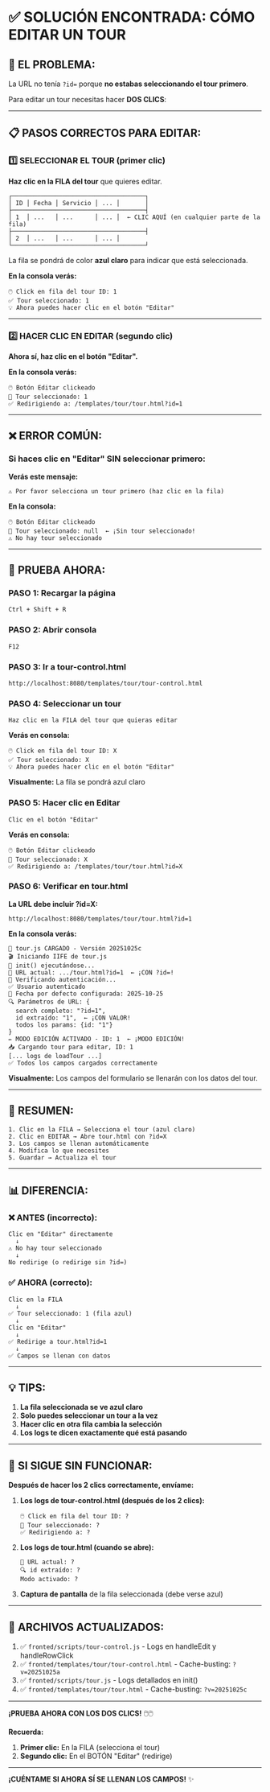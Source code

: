 # ✅ SOLUCIÓN ENCONTRADA: CÓMO EDITAR UN TOUR

## 🎯 **EL PROBLEMA:**

La URL no tenía `?id=` porque **no estabas seleccionando el tour primero**.

Para editar un tour necesitas hacer **DOS CLICS**:

---

## 📋 **PASOS CORRECTOS PARA EDITAR:**

### **1️⃣ SELECCIONAR EL TOUR (primer clic)**

**Haz clic en la FILA del tour** que quieres editar.

```
┌─────────────────────────────────────┐
│ ID │ Fecha │ Servicio │ ... │       │
├─────────────────────────────────────┤
│ 1  │ ...   │ ...      │ ... │  ← CLIC AQUÍ (en cualquier parte de la fila)
├─────────────────────────────────────┤
│ 2  │ ...   │ ...      │ ... │
└─────────────────────────────────────┘
```

La fila se pondrá de color **azul claro** para indicar que está seleccionada.

**En la consola verás:**
```
🖱️ Click en fila del tour ID: 1
✅ Tour seleccionado: 1
💡 Ahora puedes hacer clic en el botón "Editar"
```

---

### **2️⃣ HACER CLIC EN EDITAR (segundo clic)**

**Ahora sí, haz clic en el botón "Editar".**

**En la consola verás:**
```
🖱️ Botón Editar clickeado
🎯 Tour seleccionado: 1
✅ Redirigiendo a: /templates/tour/tour.html?id=1
```

---

## ❌ **ERROR COMÚN:**

### **Si haces clic en "Editar" SIN seleccionar primero:**

**Verás este mensaje:**
```
⚠️ Por favor selecciona un tour primero (haz clic en la fila)
```

**En la consola:**
```
🖱️ Botón Editar clickeado
🎯 Tour seleccionado: null  ← ¡Sin tour seleccionado!
⚠️ No hay tour seleccionado
```

---

## 🧪 **PRUEBA AHORA:**

### **PASO 1: Recargar la página**
```
Ctrl + Shift + R
```

### **PASO 2: Abrir consola**
```
F12
```

### **PASO 3: Ir a tour-control.html**
```
http://localhost:8080/templates/tour/tour-control.html
```

### **PASO 4: Seleccionar un tour**
```
Haz clic en la FILA del tour que quieras editar
```

**Verás en consola:**
```
🖱️ Click en fila del tour ID: X
✅ Tour seleccionado: X
💡 Ahora puedes hacer clic en el botón "Editar"
```

**Visualmente:** La fila se pondrá azul claro

### **PASO 5: Hacer clic en Editar**
```
Clic en el botón "Editar"
```

**Verás en consola:**
```
🖱️ Botón Editar clickeado
🎯 Tour seleccionado: X
✅ Redirigiendo a: /templates/tour/tour.html?id=X
```

### **PASO 6: Verificar en tour.html**

**La URL debe incluir ?id=X:**
```
http://localhost:8080/templates/tour/tour.html?id=1
```

**En la consola verás:**
```
🚀 tour.js CARGADO - Versión 20251025c
🎬 Iniciando IIFE de tour.js
🏁 init() ejecutándose...
🔗 URL actual: .../tour.html?id=1  ← ¡CON ?id=!
🔐 Verificando autenticación...
✅ Usuario autenticado
📅 Fecha por defecto configurada: 2025-10-25
🔍 Parámetros de URL: {
  search completo: "?id=1",
  id extraído: "1",  ← ¡CON VALOR!
  todos los params: {id: "1"}
}
✏️ MODO EDICIÓN ACTIVADO - ID: 1  ← ¡MODO EDICIÓN!
📥 Cargando tour para editar, ID: 1
[... logs de loadTour ...]
✅ Todos los campos cargados correctamente
```

**Visualmente:** Los campos del formulario se llenarán con los datos del tour.

---

## 🎯 **RESUMEN:**

```
1. Clic en la FILA → Selecciona el tour (azul claro)
2. Clic en EDITAR → Abre tour.html con ?id=X
3. Los campos se llenan automáticamente
4. Modifica lo que necesites
5. Guardar → Actualiza el tour
```

---

## 📊 **DIFERENCIA:**

### **❌ ANTES (incorrecto):**
```
Clic en "Editar" directamente
  ↓
⚠️ No hay tour seleccionado
  ↓
No redirige (o redirige sin ?id=)
```

### **✅ AHORA (correcto):**
```
Clic en la FILA
  ↓
✅ Tour seleccionado: 1 (fila azul)
  ↓
Clic en "Editar"
  ↓
✅ Redirige a tour.html?id=1
  ↓
✅ Campos se llenan con datos
```

---

## 💡 **TIPS:**

1. **La fila seleccionada se ve azul claro**
2. **Solo puedes seleccionar un tour a la vez**
3. **Hacer clic en otra fila cambia la selección**
4. **Los logs te dicen exactamente qué está pasando**

---

## 🔄 **SI SIGUE SIN FUNCIONAR:**

**Después de hacer los 2 clics correctamente, envíame:**

1. **Los logs de tour-control.html (después de los 2 clics):**
   ```
   🖱️ Click en fila del tour ID: ?
   🎯 Tour seleccionado: ?
   ✅ Redirigiendo a: ?
   ```

2. **Los logs de tour.html (cuando se abre):**
   ```
   🔗 URL actual: ?
   🔍 id extraído: ?
   Modo activado: ?
   ```

3. **Captura de pantalla** de la fila seleccionada (debe verse azul)

---

## 📁 **ARCHIVOS ACTUALIZADOS:**

1. ✅ `fronted/scripts/tour-control.js` - Logs en handleEdit y handleRowClick
2. ✅ `fronted/templates/tour/tour-control.html` - Cache-busting: `?v=20251025a`
3. ✅ `fronted/scripts/tour.js` - Logs detallados en init()
4. ✅ `fronted/templates/tour/tour.html` - Cache-busting: `?v=20251025c`

---

**¡PRUEBA AHORA CON LOS DOS CLICS!** 🖱️🖱️

**Recuerda:**
1. **Primer clic:** En la FILA (selecciona el tour)
2. **Segundo clic:** En el BOTÓN "Editar" (redirige)

---

**¡CUÉNTAME SI AHORA SÍ SE LLENAN LOS CAMPOS!** ✨



